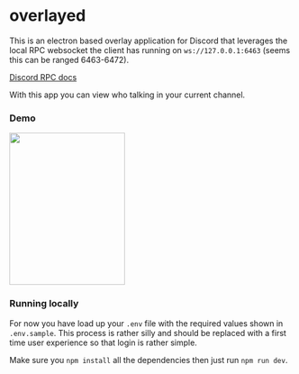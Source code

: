 # overlayed

This is an electron based overlay application for Discord that leverages the local RPC websocket the client has running on `ws://127.0.0.1:6463` (seems this can be ranged 6463-6472).

[Discord RPC docs](https://discord.com/developers/docs/topics/rpc)

With this app you can view who talking in your current channel.

### Demo
<img src="https://user-images.githubusercontent.com/996134/139773800-4a607e0c-e2db-410a-b2ad-b338bb70ab6d.png" width="205" height="270">

### Running locally

For now you have load up your `.env` file with the required values shown in `.env.sample`. This process is rather silly and should be replaced with a first time user experience so that login is rather simple. 

Make sure you `npm install` all the dependencies then just run `npm run dev`.

